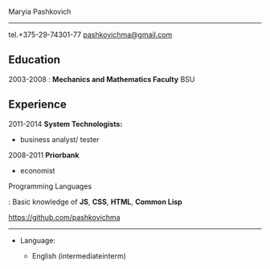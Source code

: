 Maryia Pashkovich

-----------------------     ----------------------------
tel.+375-29-74301-77            pashkovichma@gmail.com


Education
---------

2003-2008
:   **Mechanics and Mathematics Faculty** BSU


Experience
----------

2011-2014
**System Technologists:**

* business analyst/ tester

2008-2011
**Priorbank**

* economist

Programming Languages

:   Basic knowledge of **JS**, **CSS**, **HTML**, **Common Lisp**

https://github.com/pashkovichma

----------------------------------------

* Language:

     * English (intermediateinterm)